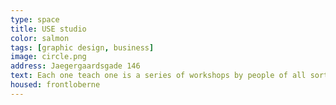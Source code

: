 ```yaml
---
type: space
title: USE studio
color: salmon
tags: [graphic design, business]
image: circle.png
address: Jaegergaardsgade 146
text: Each one teach one is a series of workshops by people of all sorts of skills. Hold in Frontloberne. Check website for the upcoming events.
housed: frontloberne
---
```

